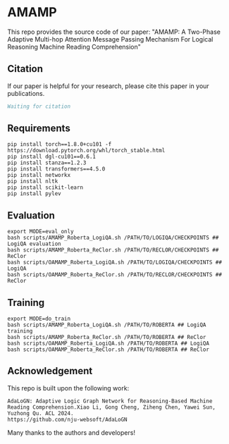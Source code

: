 # AMAMP
This repo provides the source code of our paper: "AMAMP: A Two-Phase Adaptive Multi-hop Attention Message Passing Mechanism For Logical Reasoning Machine Reading Comprehension"

## Citation
If our paper is helpful for your research, please cite this paper in your publications.
```bib
Waiting for citation
```
## Requirements
```
pip install torch==1.8.0+cu101 -f https://download.pytorch.org/whl/torch_stable.html
pip install dgl-cu101==0.6.1
pip install stanza==1.2.3
pip install transformers==4.5.0
pip install networkx
pip install nltk
pip install scikit-learn
pip install pylev
```

## Evaluation
```shell
export MODE=eval_only
bash scripts/AMAMP_Roberta_LogiQA.sh /PATH/TO/LOGIQA/CHECKPOINTS ## LogiQA evaluation
bash scripts/AMAMP_Roberta_ReClor.sh /PATH/TO/RECLOR/CHECKPOINTS ## ReClor
bash scripts/OAMAMP_Roberta_LogiQA.sh /PATH/TO/LOGIQA/CHECKPOINTS ## LogiQA 
bash scripts/OAMAMP_Roberta_ReClor.sh /PATH/TO/RECLOR/CHECKPOINTS ## ReClor
```

## Training
```shell
export MODE=do_train
bash scripts/AMAMP_Roberta_LogiQA.sh /PATH/TO/ROBERTA ## LogiQA training
bash scripts/AMAMP_Roberta_ReClor.sh /PATH/TO/ROBERTA ## ReClor
bash scripts/OAMAMP_Roberta_LogiQA.sh /PATH/TO/ROBERTA ## LogiQA 
bash scripts/OAMAMP_Roberta_ReClor.sh /PATH/TO/ROBERTA ## ReClor
```

## Acknowledgement
This repo is built upon the following work:
```
AdaLoGN: Adaptive Logic Graph Network for Reasoning-Based Machine Reading Comprehension.Xiao Li, Gong Cheng, Ziheng Chen, Yawei Sun, Yuzhong Qu. ACL 2024.
https://github.com/nju-websoft/AdaLoGN
```
Many thanks to the authors and developers!
